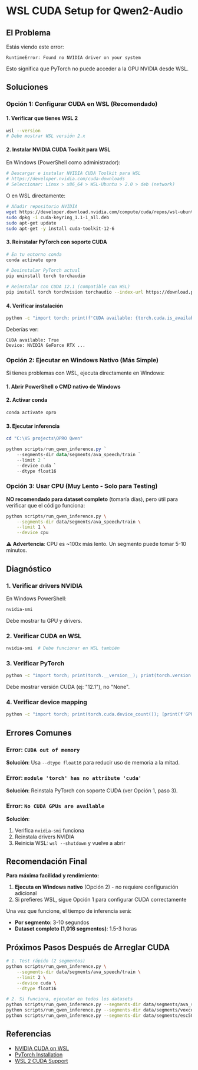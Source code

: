 # WSL CUDA Setup for Qwen2-Audio

## El Problema

Estás viendo este error:
```
RuntimeError: Found no NVIDIA driver on your system
```

Esto significa que PyTorch no puede acceder a la GPU NVIDIA desde WSL.

## Soluciones

### Opción 1: Configurar CUDA en WSL (Recomendado)

#### 1. Verificar que tienes WSL 2
```bash
wsl --version
# Debe mostrar WSL versión 2.x
```

#### 2. Instalar NVIDIA CUDA Toolkit para WSL
En Windows (PowerShell como administrador):
```powershell
# Descargar e instalar NVIDIA CUDA Toolkit para WSL
# https://developer.nvidia.com/cuda-downloads
# Seleccionar: Linux > x86_64 > WSL-Ubuntu > 2.0 > deb (network)
```

O en WSL directamente:
```bash
# Añadir repositorio NVIDIA
wget https://developer.download.nvidia.com/compute/cuda/repos/wsl-ubuntu/x86_64/cuda-keyring_1.1-1_all.deb
sudo dpkg -i cuda-keyring_1.1-1_all.deb
sudo apt-get update
sudo apt-get -y install cuda-toolkit-12-6
```

#### 3. Reinstalar PyTorch con soporte CUDA
```bash
# En tu entorno conda
conda activate opro

# Desinstalar PyTorch actual
pip uninstall torch torchaudio

# Reinstalar con CUDA 12.1 (compatible con WSL)
pip install torch torchvision torchaudio --index-url https://download.pytorch.org/whl/cu121
```

#### 4. Verificar instalación
```bash
python -c "import torch; print(f'CUDA available: {torch.cuda.is_available()}'); print(f'Device: {torch.cuda.get_device_name(0) if torch.cuda.is_available() else \"N/A\"}')"
```

Deberías ver:
```
CUDA available: True
Device: NVIDIA GeForce RTX ...
```

### Opción 2: Ejecutar en Windows Nativo (Más Simple)

Si tienes problemas con WSL, ejecuta directamente en Windows:

#### 1. Abrir PowerShell o CMD nativo de Windows

#### 2. Activar conda
```powershell
conda activate opro
```

#### 3. Ejecutar inferencia
```powershell
cd "C:\VS projects\OPRO Qwen"

python scripts/run_qwen_inference.py `
    --segments-dir data/segments/ava_speech/train `
    --limit 2 `
    --device cuda `
    --dtype float16
```

### Opción 3: Usar CPU (Muy Lento - Solo para Testing)

**NO recomendado para dataset completo** (tomaría días), pero útil para verificar que el código funciona:

```bash
python scripts/run_qwen_inference.py \
    --segments-dir data/segments/ava_speech/train \
    --limit 1 \
    --device cpu
```

⚠️ **Advertencia**: CPU es ~100x más lento. Un segmento puede tomar 5-10 minutos.

## Diagnóstico

### 1. Verificar drivers NVIDIA
En Windows PowerShell:
```powershell
nvidia-smi
```

Debe mostrar tu GPU y drivers.

### 2. Verificar CUDA en WSL
```bash
nvidia-smi  # Debe funcionar en WSL también
```

### 3. Verificar PyTorch
```bash
python -c "import torch; print(torch.__version__); print(torch.version.cuda)"
```

Debe mostrar versión CUDA (ej: "12.1"), no "None".

### 4. Verificar device mapping
```bash
python -c "import torch; print(torch.cuda.device_count()); [print(f'GPU {i}: {torch.cuda.get_device_name(i)}') for i in range(torch.cuda.device_count())]"
```

## Errores Comunes

### Error: `CUDA out of memory`
**Solución**: Usa `--dtype float16` para reducir uso de memoria a la mitad.

### Error: `module 'torch' has no attribute 'cuda'`
**Solución**: Reinstala PyTorch con soporte CUDA (ver Opción 1, paso 3).

### Error: `No CUDA GPUs are available`
**Solución**:
1. Verifica `nvidia-smi` funciona
2. Reinstala drivers NVIDIA
3. Reinicia WSL: `wsl --shutdown` y vuelve a abrir

## Recomendación Final

**Para máxima facilidad y rendimiento:**

1. **Ejecuta en Windows nativo** (Opción 2) - no requiere configuración adicional
2. Si prefieres WSL, sigue Opción 1 para configurar CUDA correctamente

Una vez que funcione, el tiempo de inferencia será:
- **Por segmento**: 3-10 segundos
- **Dataset completo (1,016 segmentos)**: 1.5-3 horas

## Próximos Pasos Después de Arreglar CUDA

```bash
# 1. Test rápido (2 segmentos)
python scripts/run_qwen_inference.py \
    --segments-dir data/segments/ava_speech/train \
    --limit 2 \
    --device cuda \
    --dtype float16

# 2. Si funciona, ejecutar en todos los datasets
python scripts/run_qwen_inference.py --segments-dir data/segments/ava_speech/train --device cuda --dtype float16
python scripts/run_qwen_inference.py --segments-dir data/segments/voxconverse/dev --device cuda --dtype float16
python scripts/run_qwen_inference.py --segments-dir data/segments/esc50/nonspeech --device cuda --dtype float16
```

## Referencias

- [NVIDIA CUDA on WSL](https://docs.nvidia.com/cuda/wsl-user-guide/index.html)
- [PyTorch Installation](https://pytorch.org/get-started/locally/)
- [WSL 2 CUDA Support](https://learn.microsoft.com/en-us/windows/ai/directml/gpu-cuda-in-wsl)
